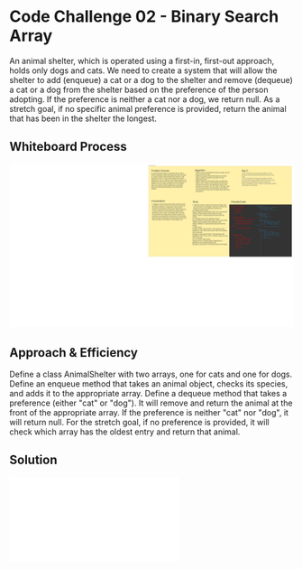 # Code Challenge 02 - Binary Search Array
An animal shelter, which is operated using a first-in, first-out approach, holds only dogs and cats. We need to create a system that will allow the shelter to add (enqueue) a cat or a dog to the shelter and remove (dequeue) a cat or a dog from the shelter based on the preference of the person adopting. If the preference is neither a cat nor a dog, we return null. As a stretch goal, if no specific animal preference is provided, return the animal that has been in the shelter the longest.

## Whiteboard Process
![whiteboard snapshot](./stack-queue-animal-shelter.jpeg)

## Approach & Efficiency
Define a class AnimalShelter with two arrays, one for cats and one for dogs.
Define an enqueue method that takes an animal object, checks its species, and adds it to the appropriate array.
Define a dequeue method that takes a preference (either "cat" or "dog"). It will remove and return the animal at the front of the appropriate array. If the preference is neither "cat" nor "dog", it will return null. For the stretch goal, if no preference is provided, it will check which array has the oldest entry and return that animal.

## Solution

![whiteboard snapshot](./index.js)
